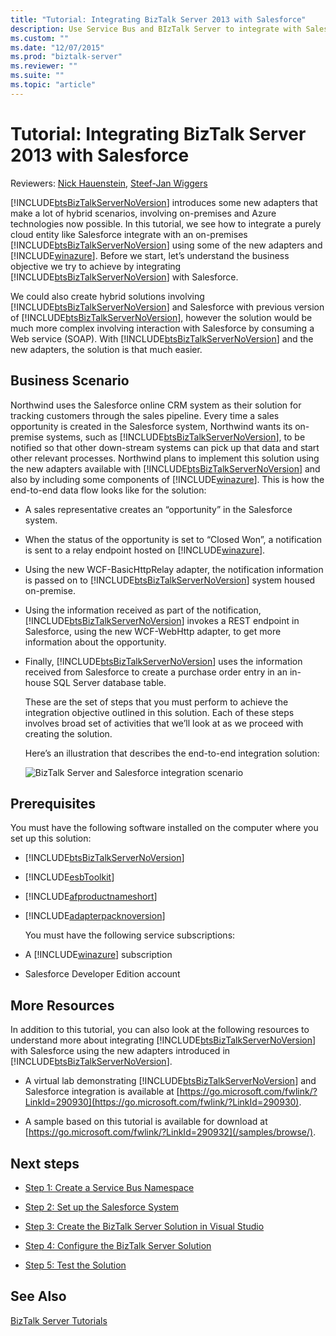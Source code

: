 ```yaml
---
title: "Tutorial: Integrating BizTalk Server 2013 with Salesforce"
description: Use Service Bus and BIzTalk Server to integrate with Salesforce
ms.custom: ""
ms.date: "12/07/2015"
ms.prod: "biztalk-server"
ms.reviewer: ""
ms.suite: ""
ms.topic: "article"
---
```

# Tutorial: Integrating BizTalk Server 2013 with Salesforce
Reviewers: [Nick Hauenstein](https://social.msdn.microsoft.com/profile/nick.hauenstein/), [Steef-Jan Wiggers](https://social.msdn.microsoft.com/profile/steef-jan%20wiggers)

 [!INCLUDE[btsBizTalkServerNoVersion](../includes/btsbiztalkservernoversion-md.md)] introduces some new adapters that make a lot of hybrid scenarios, involving on-premises and Azure technologies now possible. In this tutorial, we see how to integrate a purely cloud entity like Salesforce integrate with an on-premises [!INCLUDE[btsBizTalkServerNoVersion](../includes/btsbiztalkservernoversion-md.md)] using some of the new adapters and [!INCLUDE[winazure](../includes/winazure-md.md)]. Before we start, let’s understand the business objective we try to achieve by integrating [!INCLUDE[btsBizTalkServerNoVersion](../includes/btsbiztalkservernoversion-md.md)] with Salesforce.

 We could also create hybrid solutions involving [!INCLUDE[btsBizTalkServerNoVersion](../includes/btsbiztalkservernoversion-md.md)] and Salesforce with previous version of [!INCLUDE[btsBizTalkServerNoVersion](../includes/btsbiztalkservernoversion-md.md)], however the solution would be much more complex involving interaction with Salesforce by consuming a Web service (SOAP). With [!INCLUDE[btsBizTalkServerNoVersion](../includes/btsbiztalkservernoversion-md.md)] and the new adapters, the solution is that much easier.

## Business Scenario
 Northwind uses the Salesforce online CRM system as their solution for tracking customers through the sales pipeline. Every time a sales opportunity is created in the Salesforce system, Northwind wants its on-premise systems, such as [!INCLUDE[btsBizTalkServerNoVersion](../includes/btsbiztalkservernoversion-md.md)], to be notified so that other down-stream systems can pick up that data and start other relevant processes. Northwind plans to implement this solution using the new adapters available with [!INCLUDE[btsBizTalkServerNoVersion](../includes/btsbiztalkservernoversion-md.md)] and also by including some components of [!INCLUDE[winazure](../includes/winazure-md.md)]. This is how the end-to-end data flow looks like for the solution:

- A sales representative creates an “opportunity” in the Salesforce system.

- When the status of the opportunity is set to “Closed Won”, a notification is sent to a relay endpoint hosted on [!INCLUDE[winazure](../includes/winazure-md.md)].

- Using the new WCF-BasicHttpRelay adapter, the notification information is passed on to [!INCLUDE[btsBizTalkServerNoVersion](../includes/btsbiztalkservernoversion-md.md)] system housed on-premise.

- Using the information received as part of the notification, [!INCLUDE[btsBizTalkServerNoVersion](../includes/btsbiztalkservernoversion-md.md)] invokes a REST endpoint in Salesforce, using the new WCF-WebHttp adapter, to get more information about the opportunity.

- Finally, [!INCLUDE[btsBizTalkServerNoVersion](../includes/btsbiztalkservernoversion-md.md)] uses the information received from Salesforce to create a purchase order entry in an in-house SQL Server database table.

  These are the set of steps that you must perform to achieve the integration objective outlined in this solution. Each of these steps involves broad set of activities that we’ll look at as we proceed with creating the solution.

  Here’s an illustration that describes the end-to-end integration solution:

  ![BizTalk Server and Salesforce integration scenario](../core/media/bts-sf-scenario.gif "BTS_SF_Scenario")

## Prerequisites
 You must have the following software installed on the computer where you set up this solution:

- [!INCLUDE[btsBizTalkServerNoVersion](../includes/btsbiztalkservernoversion-md.md)]

- [!INCLUDE[esbToolkit](../includes/esbtoolkit-md.md)]

- [!INCLUDE[afproductnameshort](../includes/afproductnameshort-md.md)]

- [!INCLUDE[adapterpacknoversion](../includes/adapterpacknoversion-md.md)]

  You must have the following service subscriptions:

- A [!INCLUDE[winazure](../includes/winazure-md.md)] subscription

- Salesforce Developer Edition account

## More Resources
 In addition to this tutorial, you can also look at the following resources to understand more about integrating [!INCLUDE[btsBizTalkServerNoVersion](../includes/btsbiztalkservernoversion-md.md)] with Salesforce using the new adapters introduced in [!INCLUDE[btsBizTalkServerNoVersion](../includes/btsbiztalkservernoversion-md.md)].

- A virtual lab demonstrating [!INCLUDE[btsBizTalkServerNoVersion](../includes/btsbiztalkservernoversion-md.md)] and Salesforce integration is available at [https://go.microsoft.com/fwlink/?LinkId=290930](https://go.microsoft.com/fwlink/?LinkId=290930).

- A sample based on this tutorial is available for download at [https://go.microsoft.com/fwlink/?LinkId=290932](/samples/browse/).

## Next steps

-   [Step 1: Create a Service Bus Namespace](../core/step-1-create-a-service-bus-namespace.md)

-   [Step 2: Set up the Salesforce System](../core/step-2-set-up-the-salesforce-system.md)

-   [Step 3: Create the BizTalk Server Solution in Visual Studio](../core/step-3-create-the-biztalk-server-solution-in-visual-studio.md)

-   [Step 4: Configure the BizTalk Server Solution](../core/step-4-configure-the-biztalk-server-solution.md)

-   [Step 5: Test the Solution](../core/step-5-test-the-solution.md)

## See Also
 [BizTalk Server Tutorials](../core/biztalk-server-tutorials.md)